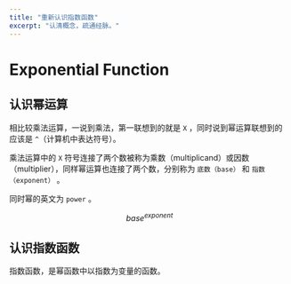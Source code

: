 ```yaml
---
title: "重新认识指数函数"
excerpt: "认清概念，疏通经脉。"
---
```


# Exponential Function

## 认识幂运算

相比较乘法运算，一说到乘法，第一联想到的就是 `X` ，同时说到幂运算联想到的应该是 `^`（计算机中表达符号）。

乘法运算中的 `X` 符号连接了两个数被称为乘数（multiplicand）或因数（multiplier），同样幂运算也连接了两个数，分别称为 `底数（base）` 和 `指数（exponent）` 。

同时幂的英文为 `power` 。

$$
base^{exponent}
$$

## 认识指数函数

指数函数，是幂函数中以指数为变量的函数。